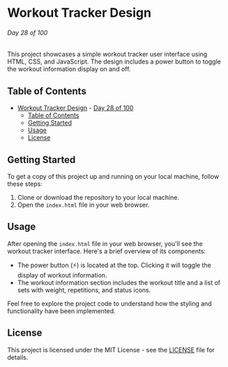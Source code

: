 # Workout Tracker Design

###### Day 28 of 100

This project showcases a simple workout tracker user interface using HTML, CSS, and JavaScript. The design includes a power button to toggle the workout information display on and off.

## Table of Contents

- [Workout Tracker Design](#workout-tracker-design)
          - [Day 28 of 100](#day-28-of-100)
  - [Table of Contents](#table-of-contents)
  - [Getting Started](#getting-started)
  - [Usage](#usage)
  - [License](#license)

## Getting Started

To get a copy of this project up and running on your local machine, follow these steps:

1. Clone or download the repository to your local machine.
2. Open the `index.html` file in your web browser.

## Usage

After opening the `index.html` file in your web browser, you'll see the workout tracker interface. Here's a brief overview of its components:

- The power button (⚡️) is located at the top. Clicking it will toggle the display of workout information.
- The workout information section includes the workout title and a list of sets with weight, repetitions, and status icons.

Feel free to explore the project code to understand how the styling and functionality have been implemented.

## License

This project is licensed under the MIT License - see the [LICENSE](LICENSE) file for details.
